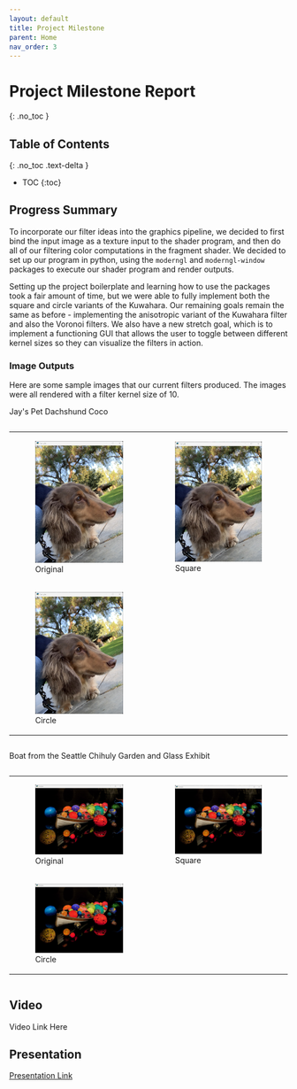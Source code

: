 ```yaml
---
layout: default
title: Project Milestone
parent: Home
nav_order: 3
---
```


# Project Milestone Report
{: .no_toc }

## Table of Contents
{: .no_toc .text-delta }

- TOC
{:toc}

## Progress Summary

To incorporate our filter ideas into the graphics pipeline, we decided to first bind the input image as a texture input to the shader program, and then do all of our filtering color computations in the fragment shader. We decided to set up our program in python, using the `moderngl` and `moderngl-window` packages to execute our shader program and render outputs.

Setting up the project boilerplate and learning how to use the packages took a fair amount of time, but we were able to fully implement both the square and circle variants of the Kuwahara. Our remaining goals remain the same as before - implementing the anisotropic variant of the Kuwahara filter and also the Voronoi filters. We also have a new stretch goal, which is to implement a functioning GUI that allows the user to toggle between different kernel sizes so they can visualize the filters in action.

### Image Outputs

Here are some sample images that our current filters produced. The images were all rendered with a filter kernel size of 10.

Jay's Pet Dachshund Coco

<div style="display: flex; justify-content: center">
    <table style="width: 100%">
        <tr>
            <td>
                <div style="display: flex; justify-content: center">
                    <figure>
                        <img
                            src="./milestone_assets/coco_original.png"
                            width="300px"
                        />
                        <figcaption>Original</figcaption>
                    </figure>
                </div>
            </td>
            <td>
                <div style="display: flex; justify-content: center">
                    <figure>
                        <img
                            src="./milestone_assets/coco_kuwahara_square.png"
                            width="300px"
                        />
                        <figcaption>Square</figcaption>
                    </figure>
                </div>
            </td>
        </tr>
        <br />
        <tr>
            <td>
                <div style="display: flex; justify-content: center">
                    <figure>
                        <img
                            src="./milestone_assets/coco_kuwahara_circle.png"
                            width="300px"
                        />
                        <figcaption>Circle</figcaption>
                    </figure>
                </div>
            </td>
        </tr>
        <br />
    </table>
</div>

Boat from the Seattle Chihuly Garden and Glass Exhibit

<div style="display: flex; justify-content: center">
    <table style="width: 100%">
        <tr>
            <td>
                <div style="display: flex; justify-content: center">
                    <figure>
                        <img
                            src="./milestone_assets/boat_original.png"
                            width="300px"
                        />
                        <figcaption>Original</figcaption>
                    </figure>
                </div>
            </td>
            <td>
                <div style="display: flex; justify-content: center">
                    <figure>
                        <img
                            src="./milestone_assets/boat_kuwahara_square.png"
                            width="300px"
                        />
                        <figcaption>Square</figcaption>
                    </figure>
                </div>
            </td>
        </tr>
        <br />
        <tr>
            <td>
                <div style="display: flex; justify-content: center">
                    <figure>
                        <img
                            src="./milestone_assets/boat_kuwahara_circle.png"
                            width="300px"
                        />
                        <figcaption>Circle</figcaption>
                    </figure>
                </div>
            </td>
        </tr>
        <br />
    </table>
</div>

## Video

Video Link Here

## Presentation

[Presentation Link](https://docs.google.com/presentation/d/1u7DSpc-4jHmdkemrlDypntjhXeuUKlT2smvcd4eiiBs/edit?usp=sharing)
